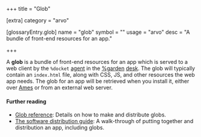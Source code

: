 +++
title = "Glob"

[extra]
category = "arvo"

[glossaryEntry.glob]
name = "glob"
symbol = ""
usage = "arvo"
desc = "A bundle of front-end resources for an app."

+++

A **glob** is a bundle of front-end resources for an app which is served to a
web client by the `%docket` [agent](/glossary/agent) in the
[%garden](/glossary/garden) [desk](/glossary/desk). The glob
will typically contain an `index.html` file, along with CSS, JS, and other
resources the web app needs. The glob for an app will be retrieved when you
install it, either over [Ames](/glossary/ames) or from an external web
server.

#### Further reading

- [Glob reference](/userspace/apps/reference/dist/glob): Details on how to make and
  distribute globs.
- [The software distribution guide](/userspace/apps/guides/software-distribution): A
  walk-through of putting together and distribution an app, including globs.
